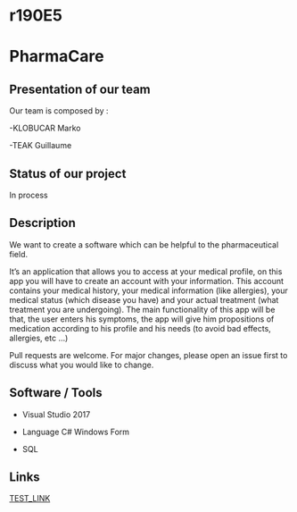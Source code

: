 # r190E5

# PharmaCare

## Presentation of our team

Our team is composed by : 

  -KLOBUCAR Marko
  
  -TEAK Guillaume

## Status of our project 

In process

## Description 

We want to create a software which can be helpful to the pharmaceutical field.

It’s an application that allows you to access at your medical profile, on this app you will have to create an account with your information. This account contains your medical history, your medical information (like allergies), your medical status (which disease you have) and your actual treatment (what treatment you are undergoing).
The main functionality of this app will be that, the user enters his symptoms, the app will give him propositions of medication according to his profile and his needs (to avoid bad effects, allergies, etc …)


Pull requests are welcome. For major changes, please open an issue first to discuss what you would like to change.

## Software / Tools

  - Visual Studio 2017
  
  - Language C# Windows Form 
  
  - SQL 
  
## Links
[TEST_LINK](https://google.com)
